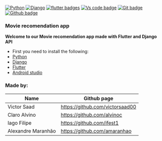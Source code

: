 
[![Python](https://forthebadge.com/images/badges/made-with-python.svg)](https://www.python.org/downloads/)
[![Django](https://img.shields.io/badge/Python-Django-orange)](https://www.djangoproject.com/download/)
[![flutter badges](https://badgen.net/pub/flutter-platform/xml)](https://flutter.dev/)
[![Vs code badge](https://badgen.net/badge/icon/visualstudio?icon=visualstudio&label)](https://code.visualstudio.com/download)
[![Git badge](https://badgen.net/badge/icon/git?icon=git&label)](https://git-scm.com/downloads)
[![Github badge](https://badgen.net/badge/icon/github?icon=github&label)](https://github.com/)


  ### Movie recomendation app


 **Welcome to our Movie recomendation app made with Flutter and Django API**
 
  - First you need to install the following:
  - [Python](https://www.python.org/downloads/)
  - [Django](https://www.djangoproject.com/download/)
  - [Flutter](https://flutter.dev/)
  - [Android studio](https://developer.android.com/studio?hl=pt-br)
  
  
  ### Made by: 
|Name|Github page|
| -------- | -------- |
|Victor Saad|https://github.com/victorsaad00|
|Claro Alvino|https://github.com/alvinoc|
|Iago Filipe|https://github.com/ifest1|
|Alexandre Maranhão |https://github.com/amaranhao|


